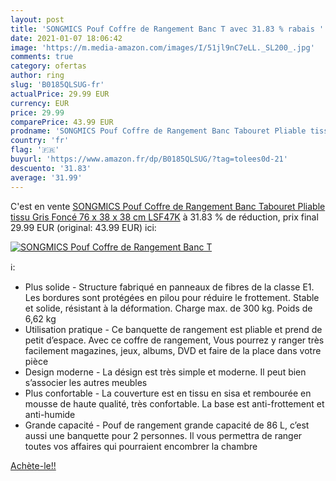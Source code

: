 ```yaml
---
layout: post
title: 'SONGMICS Pouf Coffre de Rangement Banc T avec 31.83 % rabais '
date: 2021-01-07 18:06:42
image: 'https://m.media-amazon.com/images/I/51jl9nC7eLL._SL200_.jpg'
comments: true
category: ofertas
author: ring
slug: 'B0185QLSUG-fr'
actualPrice: 29.99 EUR
currency: EUR
price: 29.99
comparePrice: 43.99 EUR
prodname: 'SONGMICS Pouf Coffre de Rangement Banc Tabouret Pliable tissu Gris Foncé 76 x 38 x 38 cm LSF47K'
country: 'fr'
flag: '🇫🇷'
buyurl: 'https://www.amazon.fr/dp/B0185QLSUG/?tag=tolees0d-21'
descuento: '31.83'
average: '31.99'
---
```


C'est en vente [SONGMICS Pouf Coffre de Rangement Banc Tabouret Pliable tissu Gris Foncé 76 x 38 x 38 cm LSF47K](https://www.amazon.fr/dp/B0185QLSUG/?tag=tolees0d-21)  à  31.83 % de réduction, prix final  29.99 EUR (original: 43.99 EUR) ici:

[![SONGMICS Pouf Coffre de Rangement Banc T](https://m.media-amazon.com/images/I/51jl9nC7eLL._SL200_.jpg)](https://www.amazon.fr/dp/B0185QLSUG/?tag=tolees0d-21)

ℹ️:

- Plus solide - Structure fabriqué en panneaux de fibres de la classe E1. Les bordures sont protégées en pilou pour réduire le frottement. Stable et solide, résistant à la déformation. Charge max. de 300 kg. Poids de 6,62 kg
- Utilisation pratique - Ce banquette de rangement est pliable et prend de petit d’espace. Avec ce coffre de rangement, Vous pourrez y ranger très facilement magazines, jeux, albums, DVD et faire de la place dans votre pièce
- Design moderne - La désign est très simple et moderne. Il peut bien s’associer les autres meubles
- Plus confortable - La couverture est en tissu en sisa et rembourée en mousse de haute qualité, très confortable. La base est anti-frottement et anti-humide
- Grande capacité - Pouf de rangement grande capacité de 86 L, c’est aussi une banquette pour 2 personnes. Il vous permettra de ranger toutes vos affaires qui pourraient encombrer la chambre

[Achète-le!!](https://www.amazon.fr/dp/B0185QLSUG/?tag=tolees0d-21)
